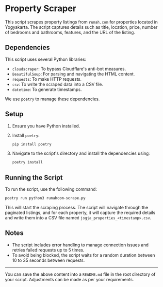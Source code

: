 # Property Scraper

This script scrapes property listings from `rumah.com` for properties located in Yogyakarta. The script captures details such as title, location, price, number of bedrooms and bathrooms, features, and the URL of the listing.

## Dependencies

This script uses several Python libraries:

- `cloudscraper`: To bypass Cloudflare's anti-bot measures.
- `BeautifulSoup`: For parsing and navigating the HTML content.
- `requests`: To make HTTP requests.
- `csv`: To write the scraped data into a CSV file.
- `datetime`: To generate timestamps.

We use `poetry` to manage these dependencies.

## Setup

1. Ensure you have Python installed.
2. Install `poetry`:
   ```bash
   pip install poetry
   ```

3. Navigate to the script's directory and install the dependencies using:
   ```bash
   poetry install
   ```

## Running the Script

To run the script, use the following command:

```bash
poetry run python3 rumahcom-scrape.py
```

This will start the scraping process. The script will navigate through the paginated listings, and for each property, it will capture the required details and write them into a CSV file named `jogja_properties_<timestamp>.csv`.

## Notes

- The script includes error handling to manage connection issues and retries failed requests up to 5 times.
- To avoid being blocked, the script waits for a random duration between 10 to 35 seconds between requests.

---

You can save the above content into a `README.md` file in the root directory of your script. Adjustments can be made as per your requirements.